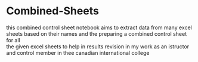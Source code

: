 # Combined-Sheets
this combined control sheet notebook aims to extract data from many excel sheets based on their names and the preparing a combined control sheet for all </br>
the given excel sheets to help in results revision in my work as an istructor and control member in thee canadian international college
